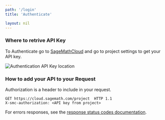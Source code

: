 ```yaml
---
path: '/login'
title: 'Authenticate'

layout: nil
---
```


### Where to retrive API Key

To Authenticate go to [SageMathCloud](https://cloud.sagemath.com/ "SageMathCloud") 
and go to project settings to get your API key.


![Authentication API Key location](auth1.jpg)

### How to add your API to your Request

Authorization is a header to include in your request.
```
GET https://cloud.sagemath.com/project  HTTP 1.1
X-smc-authorization: <API key from project>
```


For errors responses, see the [response status codes documentation](#response-status-codes).